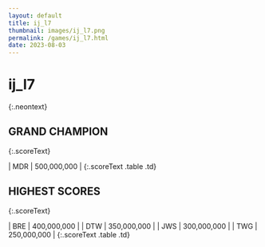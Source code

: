 ```yaml
---
layout: default
title: ij_l7
thumbnail: images/ij_l7.png
permalink: /games/ij_l7.html
date: 2023-08-03
---
```


# ij_l7 
{:.neontext}

## GRAND CHAMPION
{:.scoreText}

| MDR | 500,000,000 | 
{:.scoreText .table .td}

## HIGHEST SCORES
{:.scoreText}

| BRE | 400,000,000 | 
| DTW | 350,000,000 | 
| JWS | 300,000,000 | 
| TWG | 250,000,000 | 
{:.scoreText .table .td}
